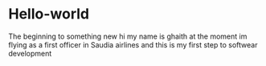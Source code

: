 # Hello-world
The beginning to something new 
hi my name is ghaith at the moment im flying as a first officer in Saudia airlines and this is my first step to softwear development 
